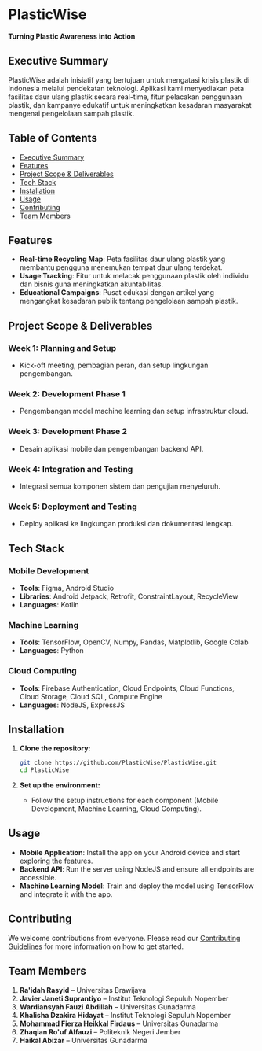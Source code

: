 # PlasticWise

**Turning Plastic Awareness into Action**

## Executive Summary

PlasticWise adalah inisiatif yang bertujuan untuk mengatasi krisis plastik di Indonesia melalui pendekatan teknologi. Aplikasi kami menyediakan peta fasilitas daur ulang plastik secara real-time, fitur pelacakan penggunaan plastik, dan kampanye edukatif untuk meningkatkan kesadaran masyarakat mengenai pengelolaan sampah plastik.

## Table of Contents

- [Executive Summary](#executive-summary)
- [Features](#features)
- [Project Scope & Deliverables](#project-scope--deliverables)
- [Tech Stack](#tech-stack)
- [Installation](#installation)
- [Usage](#usage)
- [Contributing](#contributing)
- [Team Members](#team-members)

## Features

- **Real-time Recycling Map**: Peta fasilitas daur ulang plastik yang membantu pengguna menemukan tempat daur ulang terdekat.
- **Usage Tracking**: Fitur untuk melacak penggunaan plastik oleh individu dan bisnis guna meningkatkan akuntabilitas.
- **Educational Campaigns**: Pusat edukasi dengan artikel yang mengangkat kesadaran publik tentang pengelolaan sampah plastik.

## Project Scope & Deliverables

### Week 1: Planning and Setup
- Kick-off meeting, pembagian peran, dan setup lingkungan pengembangan.

### Week 2: Development Phase 1
- Pengembangan model machine learning dan setup infrastruktur cloud.

### Week 3: Development Phase 2
- Desain aplikasi mobile dan pengembangan backend API.

### Week 4: Integration and Testing
- Integrasi semua komponen sistem dan pengujian menyeluruh.

### Week 5: Deployment and Testing
- Deploy aplikasi ke lingkungan produksi dan dokumentasi lengkap.

## Tech Stack

### Mobile Development
- **Tools**: Figma, Android Studio
- **Libraries**: Android Jetpack, Retrofit, ConstraintLayout, RecycleView
- **Languages**: Kotlin

### Machine Learning
- **Tools**: TensorFlow, OpenCV, Numpy, Pandas, Matplotlib, Google Colab
- **Languages**: Python

### Cloud Computing
- **Tools**: Firebase Authentication, Cloud Endpoints, Cloud Functions, Cloud Storage, Cloud SQL, Compute Engine
- **Languages**: NodeJS, ExpressJS

## Installation

1. **Clone the repository:**
   ```bash
   git clone https://github.com/PlasticWise/PlasticWise.git
   cd PlasticWise
   ```

2. **Set up the environment:**
   - Follow the setup instructions for each component (Mobile Development, Machine Learning, Cloud Computing).

## Usage

- **Mobile Application**: Install the app on your Android device and start exploring the features.
- **Backend API**: Run the server using NodeJS and ensure all endpoints are accessible.
- **Machine Learning Model**: Train and deploy the model using TensorFlow and integrate it with the app.

## Contributing

We welcome contributions from everyone. Please read our [Contributing Guidelines](CONTRIBUTING.md) for more information on how to get started.

## Team Members

1. **Ra'idah Rasyid** – Universitas Brawijaya
2. **Javier Janeti Suprantiyo** – Institut Teknologi Sepuluh Nopember
3. **Wardiansyah Fauzi Abdillah** – Universitas Gunadarma
4. **Khalisha Dzakira Hidayat** – Institut Teknologi Sepuluh Nopember
5. **Mohammad Fierza Heikkal Firdaus** – Universitas Gunadarma
6. **Zhaqian Ro'uf Alfauzi** – Politeknik Negeri Jember
7. **Haikal Abizar** – Universitas Gunadarma
